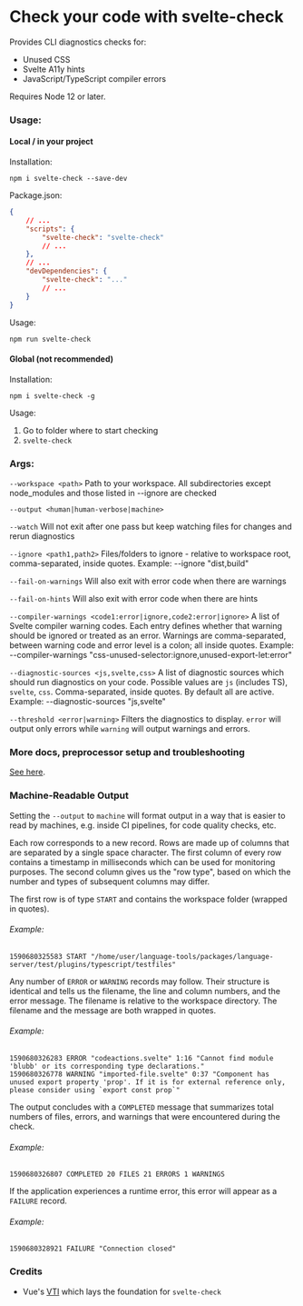# Check your code with svelte-check

Provides CLI diagnostics checks for:

-   Unused CSS
-   Svelte A11y hints
-   JavaScript/TypeScript compiler errors

Requires Node 12 or later.

### Usage:

#### Local / in your project

Installation:

`npm i svelte-check --save-dev`

Package.json:

```json
{
    // ...
    "scripts": {
        "svelte-check": "svelte-check"
        // ...
    },
    // ...
    "devDependencies": {
        "svelte-check": "..."
        // ...
    }
}
```

Usage:

`npm run svelte-check`

#### Global (not recommended)

Installation:

`npm i svelte-check -g`

Usage:

1. Go to folder where to start checking
2. `svelte-check`

### Args:

`--workspace <path>` Path to your workspace. All subdirectories except node_modules and those listed in --ignore are checked

`--output <human|human-verbose|machine>`

`--watch` Will not exit after one pass but keep watching files for changes and rerun diagnostics

`--ignore <path1,path2>` Files/folders to ignore - relative to workspace root, comma-separated, inside quotes. Example: --ignore "dist,build"

`--fail-on-warnings` Will also exit with error code when there are warnings

`--fail-on-hints` Will also exit with error code when there are hints

`--compiler-warnings <code1:error|ignore,code2:error|ignore>` A list of Svelte compiler warning codes. Each entry defines whether that warning should be ignored or treated as an error. Warnings are comma-separated, between warning code and error level is a colon; all inside quotes. Example: --compiler-warnings "css-unused-selector:ignore,unused-export-let:error"

`--diagnostic-sources <js,svelte,css>` A list of diagnostic sources which should run diagnostics on your code. Possible values are `js` (includes TS), `svelte`, `css`. Comma-separated, inside quotes. By default all are active. Example: --diagnostic-sources "js,svelte"

`--threshold <error|warning>` Filters the diagnostics to display. `error` will output only errors while `warning` will output warnings and errors.

### More docs, preprocessor setup and troubleshooting

[See here](/docs/README.md).

### Machine-Readable Output

Setting the `--output` to `machine` will format output in a way that is easier to read
by machines, e.g. inside CI pipelines, for code quality checks, etc.

Each row corresponds to a new record. Rows are made up of columns that are separated by a
single space character. The first column of every row contains a timestamp in milliseconds
which can be used for monitoring purposes. The second column gives us the "row type", based
on which the number and types of subsequent columns may differ.

The first row is of type `START` and contains the workspace folder (wrapped in quotes).

###### Example:

```
1590680325583 START "/home/user/language-tools/packages/language-server/test/plugins/typescript/testfiles"
```

Any number of `ERROR` or `WARNING` records may follow. Their structure is identical and tells
us the filename, the line and column numbers, and the error message. The filename is relative
to the workspace directory. The filename and the message are both wrapped in quotes.

###### Example:

```
1590680326283 ERROR "codeactions.svelte" 1:16 "Cannot find module 'blubb' or its corresponding type declarations."
1590680326778 WARNING "imported-file.svelte" 0:37 "Component has unused export property 'prop'. If it is for external reference only, please consider using `export const prop`"
```

The output concludes with a `COMPLETED` message that summarizes total numbers of files, errors,
and warnings that were encountered during the check.

###### Example:

```
1590680326807 COMPLETED 20 FILES 21 ERRORS 1 WARNINGS
```

If the application experiences a runtime error, this error will appear as a `FAILURE` record.

###### Example:

```
1590680328921 FAILURE "Connection closed"
```

### Credits

-   Vue's [VTI](https://github.com/vuejs/vetur/tree/master/vti) which lays the foundation for `svelte-check`
